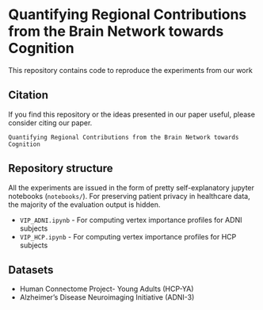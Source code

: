 # Quantifying Regional Contributions from the Brain Network towards Cognition

This repository contains code to reproduce the experiments from our work 

## Citation

If you find this repository or the ideas presented in our paper useful, please consider citing our paper.

```
Quantifying Regional Contributions from the Brain Network towards Cognition
```

## Repository structure

All the experiments are issued in the form of pretty self-explanatory jupyter notebooks (`notebooks/`). For preserving patient privacy in healthcare data, the majority of the evaluation output is hidden.

- ```VIP_ADNI.ipynb``` - For computing vertex importance profiles for ADNI subjects 
- ```VIP_HCP.ipynb``` -  For computing vertex importance profiles for HCP subjects 


## Datasets
- Human Connectome Project- Young Adults (HCP-YA)
- Alzheimer’s Disease Neuroimaging Initiative (ADNI-3)

